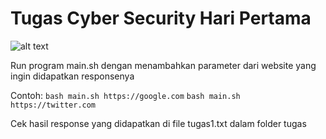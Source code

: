 # Tugas Cyber Security Hari Pertama

![alt text](https://github.com/budimanindra/cyber-security-fazztrack/blob/main/example-result.PNG?raw=true)

Run program main.sh dengan menambahkan parameter dari website yang ingin didapatkan responsenya

Contoh:
`bash main.sh https://google.com`
`bash main.sh https://twitter.com`

Cek hasil response yang didapatkan di file tugas1.txt dalam folder tugas
